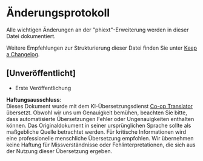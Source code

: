 <!--
CO_OP_TRANSLATOR_METADATA:
{
  "original_hash": "bd0afcb627d5754038537758315cbad7",
  "translation_date": "2025-03-27T04:55:05+00:00",
  "source_file": "code\\09.UpdateSamples\\Aug\\vscode\\phiext\\CHANGELOG.md",
  "language_code": "de"
}
-->
# Änderungsprotokoll

Alle wichtigen Änderungen an der "phiext"-Erweiterung werden in dieser Datei dokumentiert.

Weitere Empfehlungen zur Strukturierung dieser Datei finden Sie unter [Keep a Changelog](http://keepachangelog.com/).

## [Unveröffentlicht]

- Erste Veröffentlichung

**Haftungsausschluss**:  
Dieses Dokument wurde mit dem KI-Übersetzungsdienst [Co-op Translator](https://github.com/Azure/co-op-translator) übersetzt. Obwohl wir uns um Genauigkeit bemühen, beachten Sie bitte, dass automatisierte Übersetzungen Fehler oder Ungenauigkeiten enthalten können. Das Originaldokument in seiner ursprünglichen Sprache sollte als maßgebliche Quelle betrachtet werden. Für kritische Informationen wird eine professionelle menschliche Übersetzung empfohlen. Wir übernehmen keine Haftung für Missverständnisse oder Fehlinterpretationen, die sich aus der Nutzung dieser Übersetzung ergeben.